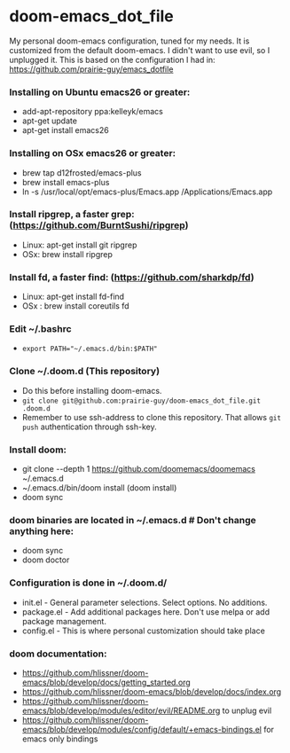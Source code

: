 # doom-emacs_dot_file 
My personal doom-emacs configuration, tuned for my needs. It is customized from the default doom-emacs. I didn't want to use evil, so I unplugged it. This is based on the configuration I had in: https://github.com/prairie-guy/emacs_dotfile 

### Installing on Ubuntu emacs26 or greater:
* add-apt-repository ppa:kelleyk/emacs
* apt-get update
* apt-get install emacs26

### Installing on OSx emacs26 or greater:
* brew tap d12frosted/emacs-plus
* brew install emacs-plus
* ln -s /usr/local/opt/emacs-plus/Emacs.app /Applications/Emacs.app

### Install ripgrep, a faster grep: (https://github.com/BurntSushi/ripgrep)
* Linux: apt-get install git ripgrep
* OSx: brew install ripgrep

### Install fd, a faster find: (https://github.com/sharkdp/fd)
* Linux: apt-get install fd-find
* OSx : brew install coreutils fd

### Edit ~/.bashrc
* `export PATH="~/.emacs.d/bin:$PATH"`

### Clone ~/.doom.d (This repository)
* Do this before installing doom-emacs.
* `git clone git@github.com:prairie-guy/doom-emacs_dot_file.git .doom.d`
* Remember to use ssh-address to clone this repository. That allows `git push` authentication through ssh-key.

### Install doom:
* git clone --depth 1 https://github.com/doomemacs/doomemacs ~/.emacs.d
* ~/.emacs.d/bin/doom install (doom install)
* doom sync

### doom binaries are located in ~/.emacs.d  # Don't change anything here:
* doom sync  
* doom doctor 

### Configuration is done in ~/.doom.d/
* init.el - General parameter selections. Select options. No additions.
* package.el  - Add additional packages here. Don't use melpa or add package management.
* config.el - This is where personal customization should take place

### doom documentation:
* https://github.com/hlissner/doom-emacs/blob/develop/docs/getting_started.org
* https://github.com/hlissner/doom-emacs/blob/develop/docs/index.org
* https://github.com/hlissner/doom-emacs/blob/develop/modules/editor/evil/README.org to unplug evil
* https://github.com/hlissner/doom-emacs/blob/develop/modules/config/default/+emacs-bindings.el for emacs only bindings



